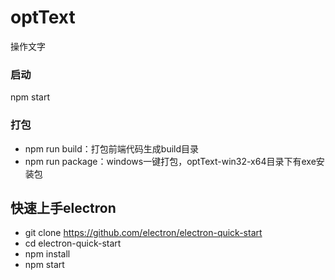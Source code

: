 # optText
操作文字


### 启动  
npm start  

### 打包
- npm run build：打包前端代码生成build目录  
- npm run package：windows一键打包，optText-win32-x64目录下有exe安装包  

## 快速上手electron
- git clone https://github.com/electron/electron-quick-start
- cd electron-quick-start
- npm install
- npm start